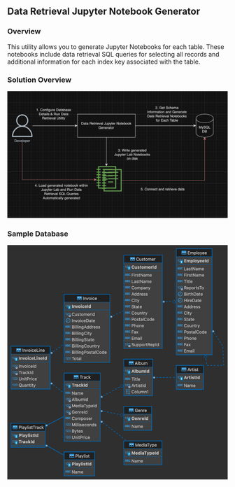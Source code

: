 ## Data Retrieval Jupyter Notebook Generator 

### Overview
This utility allows you to generate Jupyter Notebooks for each table. These notebooks include data retrieval SQL queries for selecting all records and additional information for each index key associated with the table.

### Solution Overview

![Data Retrieval Solution](/docs/images/data_retrieval_solution.png "Data Reterieval Solution Overview")

### Sample Database

![Music Database](/docs/images/music_er_diagram.png "Music Database ER Diagram")


